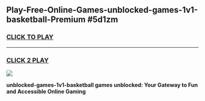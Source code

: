 
## Play-Free-Online-Games-unblocked-games-1v1-basketball-Premium #5d1zm
<h3>
<a href="https://premium.freeplayer.one?title=unblocked-games-1v1-basketball&ref=8M">CLICK TO PLAY</a></h3>
<hr>

<h3>
<a href="https://premium.freeplayer.one?title=unblocked-games-1v1-basketball&ref=8M">CLICK 2 PLAY</a>
  
</h3>

<a href="https://premium.freeplayer.one?title=unblocked-games-1v1-basketball&ref=8M"><img src="https://clearcache.store/games.png"></a>


**unblocked-games-1v1-basketball games unblocked: Your Gateway to Fun and Accessible Online Gaming**
